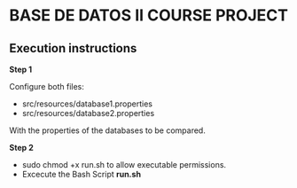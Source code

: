 # BASE DE DATOS II COURSE PROJECT

## Execution instructions

**Step 1**

Configure both files:
- src/resources/database1.properties 
- src/resources/database2.properties

With the properties of the databases to be compared.

**Step 2**
- sudo chmod +x run.sh to allow executable permissions.
- Excecute the Bash Script **run.sh**





